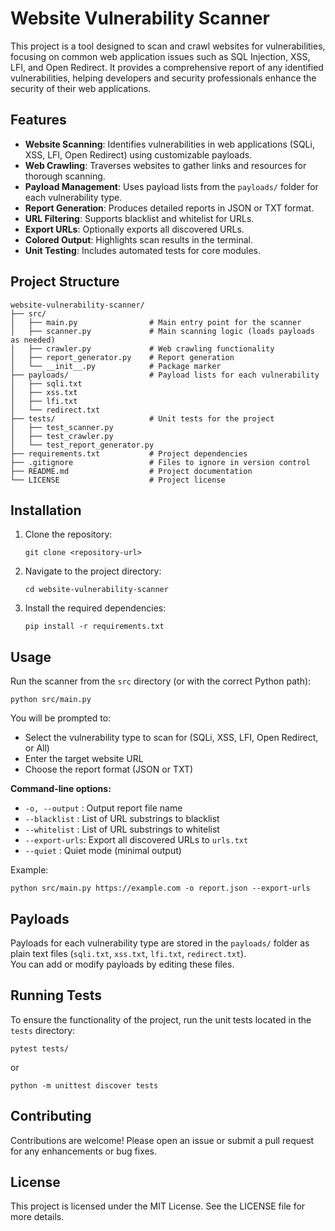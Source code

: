 # Website Vulnerability Scanner

This project is a tool designed to scan and crawl websites for vulnerabilities, focusing on common web application issues such as SQL Injection, XSS, LFI, and Open Redirect. It provides a comprehensive report of any identified vulnerabilities, helping developers and security professionals enhance the security of their web applications.

## Features

- **Website Scanning**: Identifies vulnerabilities in web applications (SQLi, XSS, LFI, Open Redirect) using customizable payloads.
- **Web Crawling**: Traverses websites to gather links and resources for thorough scanning.
- **Payload Management**: Uses payload lists from the `payloads/` folder for each vulnerability type.
- **Report Generation**: Produces detailed reports in JSON or TXT format.
- **URL Filtering**: Supports blacklist and whitelist for URLs.
- **Export URLs**: Optionally exports all discovered URLs.
- **Colored Output**: Highlights scan results in the terminal.
- **Unit Testing**: Includes automated tests for core modules.

## Project Structure

```
website-vulnerability-scanner/
├── src/
│   ├── main.py                # Main entry point for the scanner
│   ├── scanner.py             # Main scanning logic (loads payloads as needed)
│   ├── crawler.py             # Web crawling functionality
│   ├── report_generator.py    # Report generation
│   └── __init__.py            # Package marker
├── payloads/                  # Payload lists for each vulnerability
│   ├── sqli.txt
│   ├── xss.txt
│   ├── lfi.txt
│   └── redirect.txt
├── tests/                     # Unit tests for the project
│   ├── test_scanner.py
│   ├── test_crawler.py
│   └── test_report_generator.py
├── requirements.txt           # Project dependencies
├── .gitignore                 # Files to ignore in version control
├── README.md                  # Project documentation
└── LICENSE                    # Project license
```

## Installation

1. Clone the repository:
   ```
   git clone <repository-url>
   ```
2. Navigate to the project directory:
   ```
   cd website-vulnerability-scanner
   ```
3. Install the required dependencies:
   ```
   pip install -r requirements.txt
   ```

## Usage

Run the scanner from the `src` directory (or with the correct Python path):

```
python src/main.py
```

You will be prompted to:
- Select the vulnerability type to scan for (SQLi, XSS, LFI, Open Redirect, or All)
- Enter the target website URL
- Choose the report format (JSON or TXT)

**Command-line options:**
- `-o, --output` : Output report file name
- `--blacklist`  : List of URL substrings to blacklist
- `--whitelist`  : List of URL substrings to whitelist
- `--export-urls`: Export all discovered URLs to `urls.txt`
- `--quiet`      : Quiet mode (minimal output)

Example:
```
python src/main.py https://example.com -o report.json --export-urls
```

## Payloads

Payloads for each vulnerability type are stored in the `payloads/` folder as plain text files (`sqli.txt`, `xss.txt`, `lfi.txt`, `redirect.txt`).  
You can add or modify payloads by editing these files.

## Running Tests

To ensure the functionality of the project, run the unit tests located in the `tests` directory:

```
pytest tests/
```
or
```
python -m unittest discover tests
```

## Contributing

Contributions are welcome! Please open an issue or submit a pull request for any enhancements or bug fixes.

## License

This project is licensed under the MIT License. See the LICENSE file for more details.